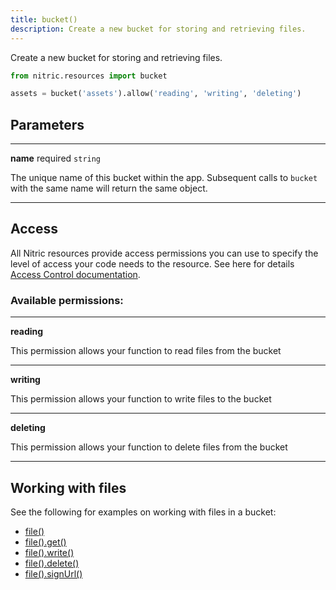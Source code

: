 ```yaml
---
title: bucket()
description: Create a new bucket for storing and retrieving files.
---
```


Create a new bucket for storing and retrieving files.

```python
from nitric.resources import bucket

assets = bucket('assets').allow('reading', 'writing', 'deleting')
```

## Parameters

---

**name** required `string`

The unique name of this bucket within the app. Subsequent calls to `bucket` with the same name will return the same object.

---

## Access

All Nitric resources provide access permissions you can use to specify the level of access your code needs to the resource. See here for details [Access Control documentation](./../access-control).

### Available permissions:

---

**reading**

This permission allows your function to read files from the bucket

---

**writing**

This permission allows your function to write files to the bucket

---

**deleting**

This permission allows your function to delete files from the bucket

---

## Working with files

See the following for examples on working with files in a bucket:

- [file()](./file.md)
- [file().get()](./file-get.md)
- [file().write()](./file-write.md)
- [file().delete()](./file-delete.md)
- [file().signUrl()](./file-signurl.md)
